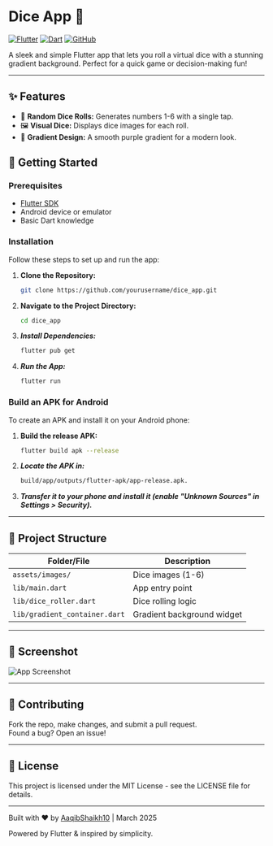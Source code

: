 # Dice App 🎲

[![Flutter](https://img.shields.io/badge/Flutter-02569B?style=for-the-badge&logo=flutter&logoColor=white)](https://flutter.dev)
[![Dart](https://img.shields.io/badge/Dart-0175C2?style=for-the-badge&logo=dart&logoColor=white)](https://dart.dev)
[![GitHub](https://img.shields.io/badge/GitHub-181717?style=for-the-badge&logo=github&logoColor=white)](https://github.com/AaqibShaikh10)

A sleek and simple Flutter app that lets you roll a virtual dice with a stunning gradient background. Perfect for a quick game or decision-making fun!

---

## ✨ Features
- 🎯 **Random Dice Rolls:** Generates numbers 1-6 with a single tap.
- 🖼️ **Visual Dice:** Displays dice images for each roll.
- 🌈 **Gradient Design:** A smooth purple gradient for a modern look.

## 🚀 Getting Started

### Prerequisites
- [Flutter SDK](https://flutter.dev/docs/get-started/install)
- Android device or emulator
- Basic Dart knowledge

### Installation
Follow these steps to set up and run the app:

1. **Clone the Repository:**
   ```bash
   git clone https://github.com/yourusername/dice_app.git

2. **Navigate to the Project Directory:**
    ```bash
    cd dice_app

3. ***Install Dependencies:***
    ```bash
    flutter pub get

4. ***Run the App:***
    ```bash
    flutter run

### Build an APK for Android
To create an APK and install it on your Android phone:

1. **Build the release APK:**
   ```bash
   flutter build apk --release

2. ***Locate the APK in:***
    ```bash
    build/app/outputs/flutter-apk/app-release.apk.

3. ***Transfer it to your phone and install it (enable "Unknown Sources" in Settings > Security).***

---

## 📂 Project Structure
| Folder/File                | Description                                      |
| -------------------------- | ------------------------------------------------ |
| `assets/images/`            | Dice images (1-6)                                |
| `lib/main.dart`             | App entry point                                  |
| `lib/dice_roller.dart`      | Dice rolling logic                               |
| `lib/gradient_container.dart` | Gradient background widget                      |

---

## 📸 Screenshot
![App Screenshot](screenshots/screenshot1.PNG)

---

## 🤝 Contributing
Fork the repo, make changes, and submit a pull request.  
Found a bug? Open an issue!

---

## 📜 License
This project is licensed under the MIT License - see the LICENSE file for details.

---

Built with ❤️ by [AaqibShaikh10](https://github.com/AaqibShaikh10) | March 2025

Powered by Flutter & inspired by simplicity.
